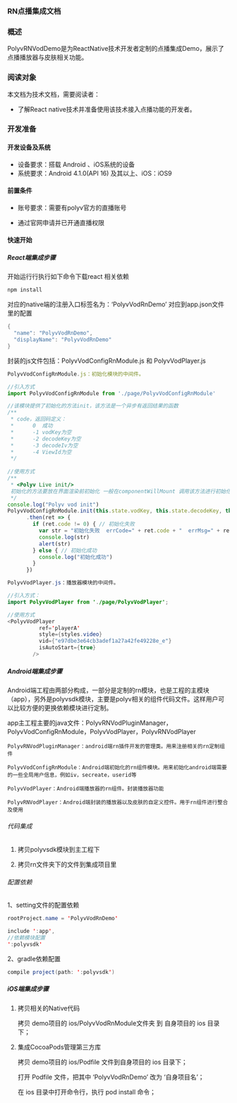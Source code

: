 ### RN点播集成文档

### 概述

PolyvRNVodDemo是为ReactNative技术开发者定制的点播集成Demo，展示了点播播放器与皮肤相关功能。

### 阅读对象

本文档为技术文档，需要阅读者：

- 了解React native技术并准备使用该技术接入点播功能的开发者。

### 开发准备

#### 开发设备及系统

- 设备要求：搭载 Android 、iOS系统的设备
- 系统要求：Android 4.1.0(API 16) 及其以上、iOS：iOS9

#### 前置条件

- 账号要求：需要有polyv官方的直播账号

- 通过官网申请并已开通直播权限


#### 快速开始

#####   React端集成步骤

开始运行行执行如下命令下载react 相关依赖

```js
npm install
```

对应的native端的注册入口标签名为：‘PolyvVodRnDemo’   对应到app.json文件里的配置

```java
{
  "name": "PolyvVodRnDemo",
  "displayName": "PolyvVodRnDemo"
}
```

封装的js文件包括：PolyvVodConfigRnModule.js 和 PolyvVodPlayer.js

```javascript
PolyvVodConfigRnModule.js：初始化模块的中间件。

//引入方式
import PolyvVodConfigRnModule from './page/PolyvVodConfigRnModule'

//该模块提供了初始化的方法init，该方法是一个异步有返回结果的函数
/**
 * code，返回码定义：
 *      0  成功
 *      -1 vodKey为空
 *      -2 decodeKey为空
 *      -3 decodeIv为空
 *      -4 ViewId为空
 */
 
//使用方式
/**
 * <Polyv Live init/>
 初始化的方法要放在界面渲染前初始化 一般在componentWillMount 调用该方法进行初始化
 */
console.log("Polyv vod init")
PolyvVodConfigRnModule.init(this.state.vodKey, this.state.decodeKey, this.state.decodeIv, this.state.viewerId, this.state.nickName)
      .then(ret => {
        if (ret.code != 0) { // 初始化失败
          var str = "初始化失败  errCode=" + ret.code + "  errMsg=" + ret.message
          console.log(str)
          alert(str)
        } else { // 初始化成功
          console.log("初始化成功")
        }
      })
```

```java
PolyvVodPlayer.js：播放器模块的中间件。

//引入方式：
import PolyvVodPlayer from './page/PolyvVodPlayer';

//使用方式
<PolyvVodPlayer
          ref='playerA'
          style={styles.video}
          vid={"e97dbe3e64cb3adef1a27a42fe49228e_e"}
          isAutoStart={true}
        />
```

#####    Android端集成步骤

Android端工程由两部分构成，一部分是定制的rn模块，也是工程的主模块（app），另外是polyvsdk模块，主要是polyv相关的组件代码文件。这样用户可以比较方便的更换依赖模块进行定制。

app主工程主要的java文件：PolyvRNVodPluginManager，PolyvVodConfigRnModule，PolyvVodPlayer，PolyvRNVodPlayer

```
PolyvRNVodPluginManager：android端rn插件开发的管理类。用来注册相关的rn定制组件
```

```
PolyvVodConfigRnModule：Android端初始化的rn组件模块。用来初始化android端需要的一些全局用户信息，例如iv，secreate，userid等
```

```
PolyvVodPlayer：Android端播放器的rn组件。封装播放器功能
```

```
PolyvRNVodPlayer：Android端封装的播放器以及皮肤的自定义控件。用于rn组件进行整合及使用
```

######  代码集成

1. 拷贝polyvsdk模块到主工程下

2. 拷贝rn文件夹下的文件到集成项目里

######  配置依赖

1、setting文件的配置依赖

```java
rootProject.name = 'PolyvVodRnDemo'

include ':app', 
//依赖模块配置
':polyvsdk'
```

2、gradle依赖配置

```java
compile project(path: ':polyvsdk')
```



#####   iOS端集成步骤

1. 拷贝相关的Native代码

   拷贝 demo项目的 ios/PolyvVodRnModule文件夹 到 自身项目的 ios 目录下；

2. 集成CocoaPods管理第三方库

   拷贝 demo项目的 ios/Podfile 文件到自身项目的 ios 目录下；

   打开 Podfile 文件，把其中 ‘PolyvVodRnDemo’ 改为 ‘自身项目名’；

   在 ios 目录中打开命令行，执行 pod install 命令；
